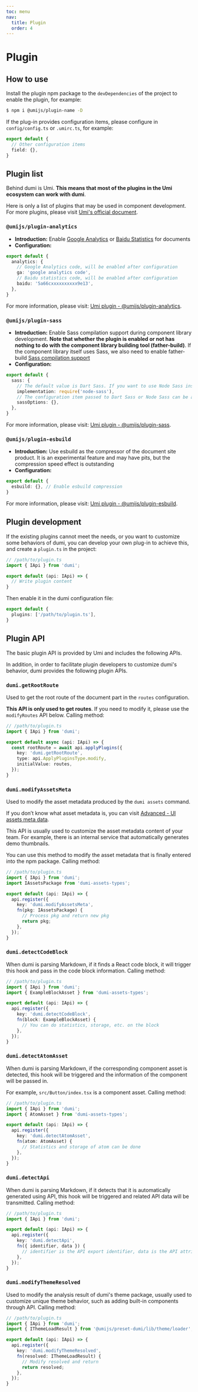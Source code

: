 ```yaml
---
toc: menu
nav:
  title: Plugin
  order: 4
---
```


# Plugin

## How to use

Install the plugin npm package to the `devDependencies` of the project to enable the plugin, for example:

```bash
$ npm i @umijs/plugin-name -D
```

If the plug-in provides configuration items, please configure in `config/config.ts` or `.umirc.ts`, for example:

```ts
export default {
  // Other configuration items
  field: {},
}
```

## Plugin list

Behind dumi is Umi. **This means that most of the plugins in the Umi ecosystem can work with dumi**.

Here is only a list of plugins that may be used in component development. For more plugins, please visit [Umi's official document](https://umijs.org/plugins/plugin-access).

### `@umijs/plugin-analytics`

- **Introduction:** Enable [Google Analytics](https://analytics.google.com/analytics/web) or [Baidu Statistics](https://tongji.baidu.com) for documents
- **Configuration:**

```ts
export default {
  analytics: {
    // Google Analytics code, will be enabled after configuration
    ga: 'google analytics code',
    // Baidu statistics code, will be enabled after configuration
    baidu: '5a66cxxxxxxxxxx9e13',
  },
}
```

For more information, please visit: [Umi plugin - @umijs/plugin-analytics](https://umijs.org/zh-CN/plugins/plugin-analytics).

### `@umijs/plugin-sass`

- **Introduction:** Enable Sass compilation support during component library development. **Note that whether the plugin is enabled or not has nothing to do with the component library building tool (father-build)**. If the component library itself uses Sass, we also need to enable father-build [Sass compilation support](https://github.com/umijs/father#sassinrollupmode)
- **Configuration:**

```ts
export default {
  sass: {
    // The default value is Dart Sass. If you want to use Node Sass instead, you can install the node-sass dependency and use this configuration item
    implementation: require('node-sass'),
    // The configuration item passed to Dart Sass or Node Sass can be a Function
    sassOptions: {},
  },
}
```

For more information, please visit: [Umi plugin - @umijs/plugin-sass](https://umijs.org/zh-CN/plugins/plugin-sass).

### `@umijs/plugin-esbuild`

- **Introduction:** Use esbuild as the compressor of the document site product. It is an experimental feature and may have pits, but the compression speed effect is outstanding
- **Configuration:**

```ts
export default {
  esbuild: {}, // Enable esbuild compression
}
```

For more information, please visit: [Umi plugin - @umijs/plugin-esbuild](https://umijs.org/zh-CN/plugins/plugin-esbuild).

## Plugin development

If the existing plugins cannot meet the needs, or you want to customize some behaviors of dumi, you can develop your own plug-in to achieve this, and create a `plugin.ts` in the project:

```ts
// /path/to/plugin.ts
import { IApi } from 'dumi';

export default (api: IApi) => {
  // Write plugin content
}
```

Then enable it in the dumi configuration file:

```ts
export default {
  plugins: ['/path/to/plugin.ts'],
}
```

## Plugin API

The basic plugin API is provided by Umi and includes the following APIs.

<!-- Umi 插件内容嵌入占位，目前 Umi 插件文档只有中文，比较尴尬 -->

In addition, in order to facilitate plugin developers to customize dumi's behavior, dumi provides the following plugin APIs.

### `dumi.getRootRoute`

Used to get the root route of the document part in the `routes` configuration.

**This API is only used to get routes**. If you need to modify it, please use the `modifyRoutes` API below. Calling method:

```ts
// /path/to/plugin.ts
import { IApi } from 'dumi';

export default async (api: IApi) => {
  const rootRoute = await api.applyPlugins({
    key: 'dumi.getRootRoute',
    type: api.ApplyPluginsType.modify,
    initialValue: routes,
  });
}
```

### `dumi.modifyAssetsMeta`

Used to modify the asset metadata produced by the `dumi assets` command.

If you don’t know what asset metadata is, you can visit [Advanced - UI assets meta data](/guide/advanced#ui-assets-meta-data).

This API is usually used to customize the asset metadata content of your team. For example, there is an internal service that automatically generates demo thumbnails.

You can use this method to modify the asset metadata that is finally entered into the npm package. Calling method:

```ts
// /path/to/plugin.ts
import { IApi } from 'dumi';
import IAssetsPackage from 'dumi-assets-types';

export default (api: IApi) => {
  api.register({
    key: 'dumi.modifyAssetsMeta',
    fn(pkg: IAssetsPackage) {
      // Process pkg and return new pkg
      return pkg;
    },
  });
}
```

### `dumi.detectCodeBlock`

When dumi is parsing Markdown, if it finds a React code block, it will trigger this hook and pass in the code block information. Calling method:

```ts
// /path/to/plugin.ts
import { IApi } from 'dumi';
import { ExampleBlockAsset } from 'dumi-assets-types';

export default (api: IApi) => {
  api.register({
    key: 'dumi.detectCodeBlock',
    fn(block: ExampleBlockAsset) {
      // You can do statistics, storage, etc. on the block
    },
  });
}
```

### `dumi.detectAtomAsset`

When dumi is parsing Markdown, if the corresponding component asset is detected, this hook will be triggered and the information of the component will be passed in.

For example, `src/Button/index.tsx` is a component asset. Calling method:

```ts
// /path/to/plugin.ts
import { IApi } from 'dumi';
import { AtomAsset } from 'dumi-assets-types';

export default (api: IApi) => {
  api.register({
    key: 'dumi.detectAtomAsset',
    fn(atom: AtomAsset) {
      // Statistics and storage of atom can be done
    },
  });
}
```

### `dumi.detectApi`

When dumi is parsing Markdown, if it detects that it is automatically generated using API, this hook will be triggered and related API data will be transmitted. Calling method:

```ts
// /path/to/plugin.ts
import { IApi } from 'dumi';

export default (api: IApi) => {
  api.register({
    key: 'dumi.detectApi',
    fn({ identifier, data }) {
      // identifier is the API export identifier, data is the API attribute data
    },
  });
}
```

### `dumi.modifyThemeResolved`

Used to modify the analysis result of dumi's theme package, usually used to customize unique theme behavior, such as adding built-in components through API. Calling method:

```ts
// /path/to/plugin.ts
import { IApi } from 'dumi';
import { IThemeLoadResult } from '@umijs/preset-dumi/lib/theme/loader';

export default (api: IApi) => {
  api.register({
    key: 'dumi.modifyThemeResolved',
    fn(resolved: IThemeLoadResult) {
      // Modify resolved and return
      return resolved;
    },
  });
}
```
